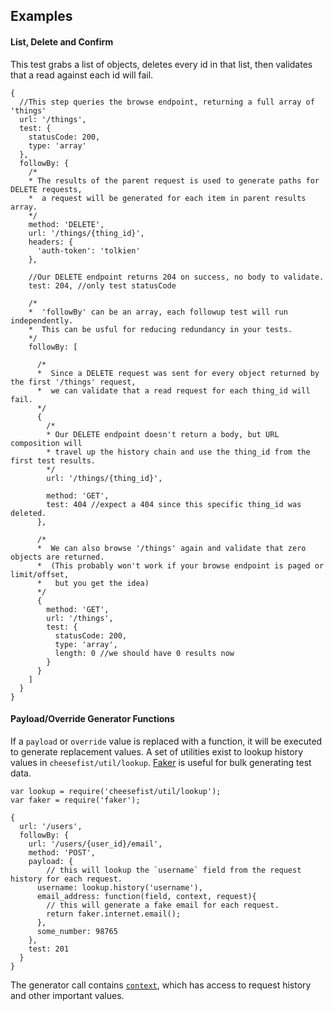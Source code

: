 ## Examples

#### List, Delete and Confirm
This test grabs a list of objects, deletes every id in that list, then validates that a read against each id will fail.
```
{
  //This step queries the browse endpoint, returning a full array of 'things'
  url: '/things',
  test: {
    statusCode: 200,
    type: 'array'
  },
  followBy: {
    /*
    * The results of the parent request is used to generate paths for DELETE requests,
    *  a request will be generated for each item in parent results array.
    */
    method: 'DELETE',
    url: '/things/{thing_id}',
    headers: {
      'auth-token': 'tolkien'
    },

    //Our DELETE endpoint returns 204 on success, no body to validate.
    test: 204, //only test statusCode

    /*
    *  'followBy' can be an array, each followup test will run independently.
    *  This can be usful for reducing redundancy in your tests.
    */
    followBy: [

      /*
      *  Since a DELETE request was sent for every object returned by the first '/things' request,
      *  we can validate that a read request for each thing_id will fail.
      */
      {
        /*
        * Our DELETE endpoint doesn't return a body, but URL composition will
        * travel up the history chain and use the thing_id from the first test results. 
        */
        url: '/things/{thing_id}',

        method: 'GET',
        test: 404 //expect a 404 since this specific thing_id was deleted.
      },

      /*
      *  We can also browse '/things' again and validate that zero objects are returned.
      *  (This probably won't work if your browse endpoint is paged or limit/offset,
      *   but you get the idea)
      */
      {
        method: 'GET',
        url: '/things',
        test: {
          statusCode: 200,
          type: 'array',
          length: 0 //we should have 0 results now
        }
      }
    ]
  }
}
```

<a id="_payload"></a>
#### Payload/Override Generator Functions
If a `payload` or `override` value is replaced with a function, it will be executed to generate replacement values.
A set of utilities exist to lookup history values in `cheesefist/util/lookup`. [Faker](https://www.npmjs.com/package/faker) is useful for bulk generating test data.
```
var lookup = require('cheesefist/util/lookup');
var faker = require('faker');

{
  url: '/users',
  followBy: {
    url: '/users/{user_id}/email',
    method: 'POST',
    payload: {
        // this will lookup the `username` field from the request history for each request.
      username: lookup.history('username'), 
      email_address: function(field, context, request){
        // this will generate a fake email for each request.
        return faker.internet.email();
      },
      some_number: 98765
    },
    test: 201
  }
}
```
The generator call contains [`context`](context.md), which has access to request history and other important values.
